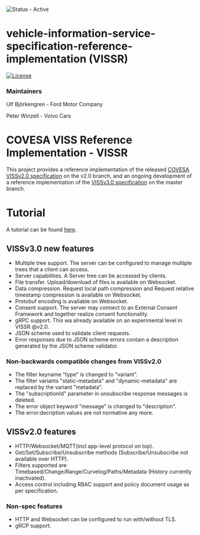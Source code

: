 ![Status - Active](https://img.shields.io/static/v1?label=Status&message=Active&color=3FFF3A&style=for-the-badge)

# vehicle-information-service-specification-reference-implementation (VISSR)

[![License](https://img.shields.io/badge/License-MPL%202.0-blue.svg)](https://opensource.org/licenses/MPL-2.0)

### Maintainers

Ulf Björkengren - Ford Motor Company

Peter Winzell - Volvo Cars

# COVESA VISS Reference Implementation - VISSR 
This project provides a reference implementation of the released [COVESA VISSv2.0 specification](https://github.com/COVESA/vehicle-information-service-specification/releases/tag/v2.0) on the v2.0 branch,
and an ongoing development of a reference implementation of the [VISSv3.0 specification](https://github.com/COVESA/vehicle-information-service-specification) on the master branch.

# Tutorial
A tutorial can be found <a href="https://covesa.github.io/vissr/">here</a>.

## VISSv3.0 new features
* Multiple tree support. The server can be configured to manage multiple trees that a client can access.
* Server capabilities. A Server tree can be accessed by clients.
* File transfer. Upload/download of files is available on Websocket.
* Data compression. Request local path compression and Request relative timestamp compression is available on Websocket.
* Protobuf encoding is available on Websocket.
* Consent support. The server may connect to an External Consent Framework and together realize consent functionality.
* gRPC support. This wa already available on an experimental level in VISSR @v2.0.
* JSON scheme used to validate client requests.
* Error responses due to JSON scheme errors contain a description generated by the JSON scheme validator.

### Non-backwards compatible changes from VISSv2.0
* The filter keyname "type" is changed to "variant".
* The filter variants "static-metadata" and "dynamic-metadata" are replaced by the variant "metadata".
* The "subscriptionId" parameter in unsubscribe response messages is deleted.
* The error object keyword "message" is changed to "description".
* The error:decription values are not normative any more.

## VISSv2.0 features
* HTTP/Websocket/MQTT(incl app-level protocol on top).
* Get/Set/Subscribe/Unsubscribe methods (Subscribe/Unsubscribe not available over HTTP).
* Filters supported are Timebased/Change/Range/Curvelog/Paths/Metadata (History currently inactivated).
* Access control including RBAC support and policy document usage as per specification.

### Non-spec features
* HTTP and Websocket can be configured to run with/without TLS.
* gRCP support.
